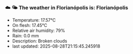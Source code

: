 ### ☁️ 🌤️  The weather in Florianópolis is: Florianópolis

- Temperature: 17.57°C
- On flesh: 17.45°C
- Relative air humidity: 79%
- Rain: 0.0 mm
- Description: Broken clouds
- last updated: 2025-08-28T21:15:45.245918
